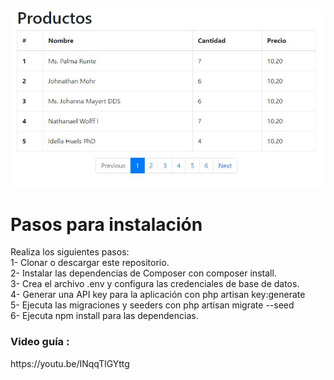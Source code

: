 ![Vista Previa](Preview.JPG)
<h1>Pasos para instalación</h1>
Realiza los siguientes pasos:
<br>
1- Clonar o descargar este repositorio.<br>
2- Instalar las dependencias de Composer con composer install.<br>
3- Crea el archivo .env y configura las credenciales de base de datos.<br>
4- Generar una API key para la aplicación con php artisan key:generate<br>
5- Ejecuta las migraciones y seeders con php artisan migrate --seed<br>
6- Ejecuta npm install para las dependencias.<br>
<h3>Video guía :</h3>
https://youtu.be/INqqTlGYttg
